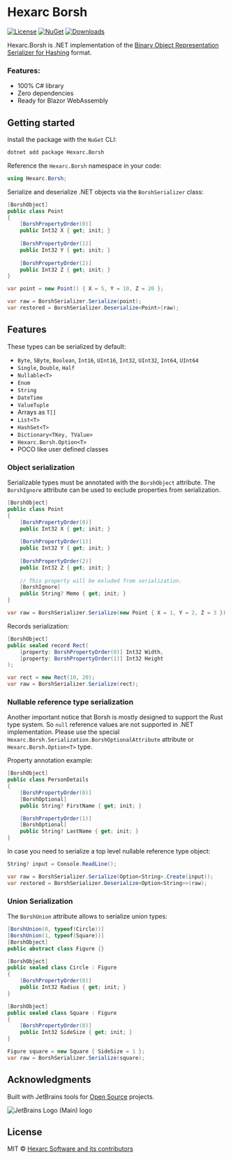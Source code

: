 # Hexarc Borsh
[![License](http://img.shields.io/:license-mit-blue.svg)](http://badges.mit-license.org) 
[![NuGet](https://img.shields.io/nuget/v/Hexarc.Borsh.svg)](https://www.nuget.org/packages/Hexarc.Borsh)
[![Downloads](http://img.shields.io/nuget/dt/Hexarc.Borsh.svg)](https://www.nuget.org/packages/Hexarc.Borsh)

Hexarc.Borsh is .NET implementation of the [Binary Object Representation Serializer for Hashing](https://borsh.io/) format.

### Features:
* 100% C# library
* Zero dependencies
* Ready for Blazor WebAssembly

## Getting started

Install the package with the `NuGet` CLI:
```sh
dotnet add package Hexarc.Borsh
```

Reference the `Hexarc.Borsh` namespace in your code:
```cs
using Hexarc.Borsh;
```

Serialize and deserialize .NET objects via the `BorshSerializer` class:
```cs
[BorshObject]
public class Point
{
    [BorshPropertyOrder(0)]
    public Int32 X { get; init; }
    
    [BorshPropertyOrder(1)]
    public Int32 Y { get; init; }
    
    [BorshPropertyOrder(2)]
    public Int32 Z { get; init; }
}

var point = new Point() { X = 5, Y = 10, Z = 20 };

var raw = BorshSerializer.Serialize(point);
var restored = BorshSerializer.Deserialize<Point>(raw);
```

## Features
These types can be serialized by default:
* `Byte`, `SByte`, `Boolean`, `Int16`, `UInt16`, `Int32`, `UInt32`, `Int64`, `UInt64`
* `Single`, `Double`, `Half`
* `Nullable<T>`
* `Enum`
* `String`
* `DateTime`
* `ValueTuple`
* Arrays as `T[]`
* `List<T>`
* `HashSet<T>`
* `Dictionary<TKey, TValue>`
* `Hexarc.Borsh.Option<T>`
* POCO like user defined classes

### Object serialization
Serializable types must be annotated with the `BorshObject` attribute. 
The `BorshIgnore` attribute can be used to exclude properties from serialization.
```cs
[BorshObject]
public class Point
{
    [BorshPropertyOrder(0)]
    public Int32 X { get; init; }
    
    [BorshPropertyOrder(1)]
    public Int32 Y { get; init; }
    
    [BorshPropertyOrder(2)]
    public Int32 Z { get; init; }
    
    // This property will be exluded from serialization.
    [BorshIgnore]
    public String? Memo { get; init; }
}

var raw = BorshSerializer.Serialize(new Point { X = 1, Y = 2, Z = 3 });
```

Records serialization:
```cs
[BorshObject]
public sealed record Rect(
    [property: BorshPropertyOrder(0)] Int32 Width,
    [property: BorshPropertyOrder(1)] Int32 Height
);

var rect = new Rect(10, 20);
var raw = BorshSerializer.Serialize(rect);
```

### Nullable reference type serialization
Another important notice that Borsh is mostly designed to support the Rust
type system. So `null` reference values are not supported in .NET implementation.
Please use the special `Hexarc.Borsh.Serialization.BorshOptionalAttribute` attribute or 
`Hexarc.Borsh.Option<T>` type.

Property annotation example:
```cs
[BorshObject]
public class PersonDetails
{
    [BorshPropertyOrder(0)]
    [BorshOptional]
    public String? FirstName { get; init; }

    [BorshPropertyOrder(1)]
    [BorshOptional]
    public String? LastName { get; init; }
}
```
In case you need to serialize a top level nullable reference type object:
```cs
String? input = Console.ReadLine();

var raw = BorshSerializer.Serialize(Option<String>.Create(input));
var restored = BorshSerializer.Deserialize<Option<String>>(raw);
```

### Union Serialization
The `BorshUnion` attribute allows to serialize union types:
```cs
[BorshUnion(0, typeof(Circle))]
[BorshUnion(1, typeof(Square))]
[BorshObject]
public abstract class Figure {}

[BorshObject]
public sealed class Circle : Figure
{
    [BorshPropertyOrder(0)]
    public Int32 Radius { get; init; }
}

[BorshObject]
public sealed class Square : Figure
{
    [BorshPropertyOrder(0)]
    public Int32 SideSize { get; init; }
}

Figure square = new Square { SideSize = 1 };
var raw = BorshSerializer.Serialize(square);
```

## Acknowledgments
Built with JetBrains tools for [Open Source](https://jb.gg/OpenSourceSupport) projects.

![JetBrains Logo (Main) logo](https://resources.jetbrains.com/storage/products/company/brand/logos/jb_beam.svg)

## License
MIT © [Hexarc Software and its contributors](https://github.com/hexarc-software)
